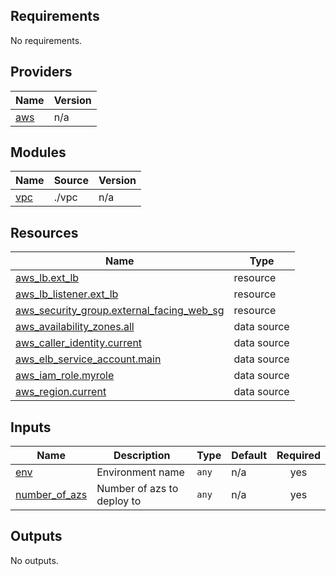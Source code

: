 <!-- BEGIN_TF_DOCS -->
## Requirements

No requirements.

## Providers

| Name | Version |
|------|---------|
| <a name="provider_aws"></a> [aws](#provider\_aws) | n/a |

## Modules

| Name | Source | Version |
|------|--------|---------|
| <a name="module_vpc"></a> [vpc](#module\_vpc) | ./vpc | n/a |

## Resources

| Name | Type |
|------|------|
| [aws_lb.ext_lb](https://registry.terraform.io/providers/hashicorp/aws/latest/docs/resources/lb) | resource |
| [aws_lb_listener.ext_lb](https://registry.terraform.io/providers/hashicorp/aws/latest/docs/resources/lb_listener) | resource |
| [aws_security_group.external_facing_web_sg](https://registry.terraform.io/providers/hashicorp/aws/latest/docs/resources/security_group) | resource |
| [aws_availability_zones.all](https://registry.terraform.io/providers/hashicorp/aws/latest/docs/data-sources/availability_zones) | data source |
| [aws_caller_identity.current](https://registry.terraform.io/providers/hashicorp/aws/latest/docs/data-sources/caller_identity) | data source |
| [aws_elb_service_account.main](https://registry.terraform.io/providers/hashicorp/aws/latest/docs/data-sources/elb_service_account) | data source |
| [aws_iam_role.myrole](https://registry.terraform.io/providers/hashicorp/aws/latest/docs/data-sources/iam_role) | data source |
| [aws_region.current](https://registry.terraform.io/providers/hashicorp/aws/latest/docs/data-sources/region) | data source |

## Inputs

| Name | Description | Type | Default | Required |
|------|-------------|------|---------|:--------:|
| <a name="input_env"></a> [env](#input\_env) | Environment name | `any` | n/a | yes |
| <a name="input_number_of_azs"></a> [number\_of\_azs](#input\_number\_of\_azs) | Number of azs to deploy to | `any` | n/a | yes |

## Outputs

No outputs.
<!-- END_TF_DOCS -->
